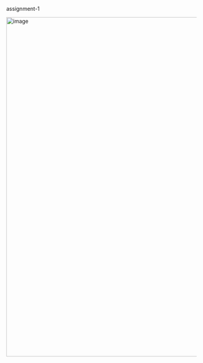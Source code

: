 assignment-1



<img width="1572" height="899" alt="image" src="https://github.com/user-attachments/assets/8fbc1084-8a8a-439a-b189-67e6519c8639" />
